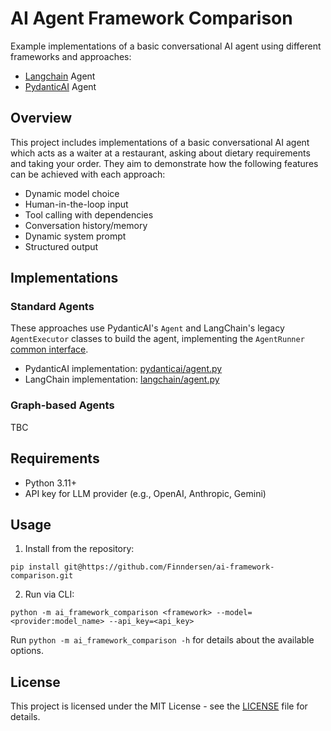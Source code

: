 # AI Agent Framework Comparison

Example implementations of a basic conversational AI agent using different frameworks and approaches:
- [Langchain](https://github.com/langchain-ai/langchain) Agent
- [PydanticAI](https://github.com/pydantic/pydantic-ai) Agent

## Overview

This project includes implementations of a basic conversational AI agent which acts as a waiter at a restaurant, 
asking about dietary requirements and taking your order. 
They aim to demonstrate how the following features can be achieved with each approach:
- Dynamic model choice
- Human-in-the-loop input
- Tool calling with dependencies
- Conversation history/memory
- Dynamic system prompt
- Structured output

## Implementations
### Standard Agents
These approaches use PydanticAI's `Agent` and LangChain's legacy `AgentExecutor` classes to build the agent,
implementing the `AgentRunner` [common interface](./src/ai_framework_demo/run_agent.py). 

- PydanticAI implementation: [pydanticai/agent.py](./src/ai_framework_demo/pydantic_ai/agent.py)
- LangChain implementation: [langchain/agent.py](./src/ai_framework_demo/langchain/agent.py)

### Graph-based Agents

TBC

## Requirements

- Python 3.11+
- API key for LLM provider (e.g., OpenAI, Anthropic, Gemini)

## Usage

1. Install from the repository:
```
pip install git@https://github.com/Finndersen/ai-framework-comparison.git
```

2. Run via CLI:
```
python -m ai_framework_comparison <framework> --model=<provider:model_name> --api_key=<api_key>
```

Run `python -m ai_framework_comparison -h` for details about the available options.

## License

This project is licensed under the MIT License - see the [LICENSE](LICENSE) file for details.
